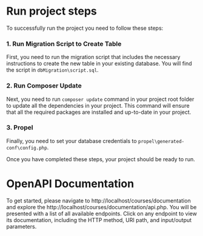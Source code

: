 # Run project steps

To successfully run the project you need to follow these steps:

### 1. Run Migration Script to Create Table
First, you need to run the migration script that includes the necessary instructions to create the new table in your existing database. You will find the script in `dbMigration\script.sql`.

### 2. Run Composer Update
Next, you need to run `composer update` command in your project root folder to update all the dependencies in your project. This command will ensure that all the required packages are installed and up-to-date in your project.

### 3. Propel
Finally, you need to set your database credentials to `propel\generated-conf\config.php`.

Once you have completed these steps, your project should be ready to run.

# OpenAPI Documentation

To get started, please navigate to http://localhost/courses/documentation
and explore the http://localhost/courses/documentation/api.php.
You will be presented with a list of all available endpoints.
Click on any endpoint to view its documentation, including the HTTP method, URI path, and input/output parameters.